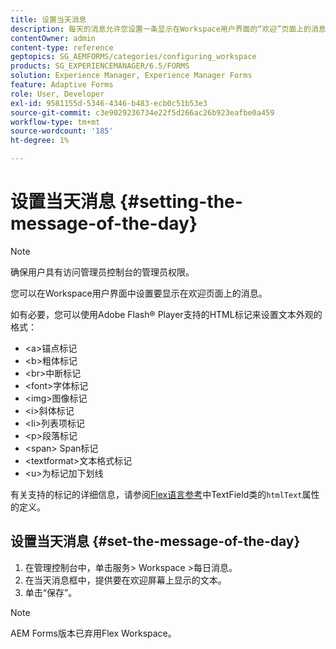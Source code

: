```yaml
---
title: 设置当天消息
description: 每天的消息允许您设置一条显示在Workspace用户界面的“欢迎”页面上的消息。
contentOwner: admin
content-type: reference
geptopics: SG_AEMFORMS/categories/configuring_workspace
products: SG_EXPERIENCEMANAGER/6.5/FORMS
solution: Experience Manager, Experience Manager Forms
feature: Adaptive Forms
role: User, Developer
exl-id: 9581155d-5346-4346-b483-ecb0c51b53e3
source-git-commit: c3e9029236734e22f5d266ac26b923eafbe0a459
workflow-type: tm+mt
source-wordcount: '185'
ht-degree: 1%

---
```


# 设置当天消息 {#setting-the-message-of-the-day}

>[!NOTE]
> 
> 确保用户具有访问管理员控制台的管理员权限。

您可以在Workspace用户界面中设置要显示在欢迎页面上的消息。

如有必要，您可以使用Adobe Flash® Player支持的HTML标记来设置文本外观的格式：

* &lt;a>锚点标记
* &lt;b>粗体标记
* &lt;br>中断标记
* &lt;font>字体标记
* &lt;img>图像标记
* &lt;i>斜体标记
* &lt;li>列表项标记
* &lt;p>段落标记
* &lt;span> Span标记
* &lt;textformat>文本格式标记
* &lt;u>为标记加下划线

有关支持的标记的详细信息，请参阅[Flex语言参考](https://flex.apache.org/)中TextField类的`htmlText`属性的定义。

## 设置当天消息 {#set-the-message-of-the-day}

1. 在管理控制台中，单击服务> Workspace >每日消息。
1. 在当天消息框中，提供要在欢迎屏幕上显示的文本。
1. 单击“保存”。

>[!NOTE]
>
>AEM Forms版本已弃用Flex Workspace。
